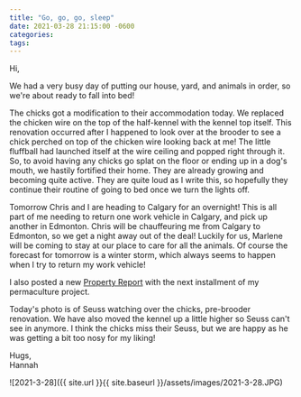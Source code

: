 ```yaml
---
title: "Go, go, go, sleep"
date: 2021-03-28 21:15:00 -0600
categories:
tags:
---
```


Hi,

We had a very busy day of putting our house, yard, and animals in order, so we're about ready to fall into bed!

The chicks got a modification to their accommodation today. We replaced the chicken wire on the top of the half-kennel with the kennel top itself. This renovation occurred after I happened to look over at the brooder to see a chick perched on top of the chicken wire looking back at me! The little fluffball had launched itself at the wire ceiling and popped right through it. So, to avoid having any chicks go splat on the floor or ending up in a dog's mouth, we hastily fortified their home. They are already growing and becoming quite active. They are quite loud as I write this, so hopefully they continue their routine of going to bed once we turn the lights off.

Tomorrow Chris and I are heading to Calgary for an overnight! This is all part of me needing to return one work vehicle in Calgary, and pick up another in Edmonton. Chris will be chauffeuring me from Calgary to Edmonton, so we get a night away out of the deal! Luckily for us, Marlene will be coming to stay at our place to care for all the animals. Of course the forecast for tomorrow is a winter storm, which always seems to happen when I try to return my work vehicle!

I also posted a new [Property Report](https://propertyreport.upnix.com/) with the next installment of my permaculture project.

Today's photo is of Seuss watching over the chicks, pre-brooder renovation. We have also moved the kennel up a little higher so Seuss can't see in anymore. I think the chicks miss their Seuss, but we are happy as he was getting a bit too nosy for my liking!

Hugs,<br />
Hannah

![2021-3-28]({{ site.url }}{{ site.baseurl }}/assets/images/2021-3-28.JPG)